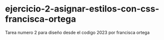 # ejercicio-2-asignar-estilos-con-css-francisca-ortega
Tarea numero 2 para diseño desde el codigo 2023 por francisca ortega
